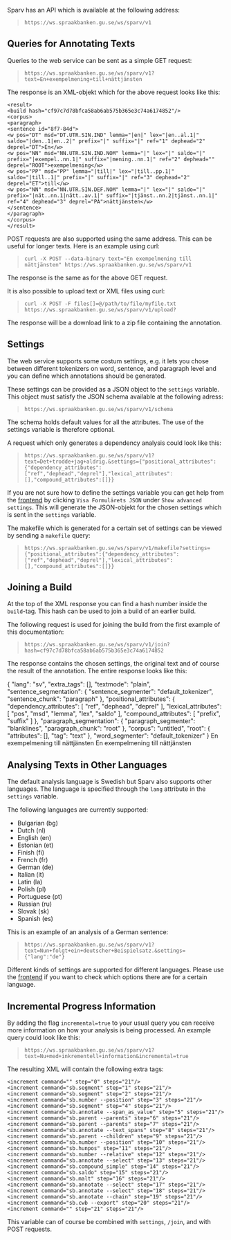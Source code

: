 Sparv has an API which is available at the following address:

> `https://ws.spraakbanken.gu.se/ws/sparv/v1`


## Queries for Annotating Texts
Queries to the web service can be sent as a simple GET request:

> `https://ws.spraakbanken.gu.se/ws/sparv/v1?text=En+exempelmening+till+nättjänsten`

The response is an XML-objekt which for the above request looks like this:

    <result>
    <build hash="cf97c7d78bfca58ab6ab575b365e3c74a6174852"/>
    <corpus>
    <paragraph>
    <sentence id="8f7-84d">
    <w pos="DT" msd="DT.UTR.SIN.IND" lemma="|en|" lex="|en..al.1|" saldo="|den..1|en..2|" prefix="|" suffix="|" ref="1" dephead="2" deprel="DT">En</w>
    <w pos="NN" msd="NN.UTR.SIN.IND.NOM" lemma="|" lex="|" saldo="|" prefix="|exempel..nn.1|" suffix="|mening..nn.1|" ref="2" dephead="" deprel="ROOT">exempelmening</w>
    <w pos="PP" msd="PP" lemma="|till|" lex="|till..pp.1|" saldo="|till..1|" prefix="|" suffix="|" ref="3" dephead="2" deprel="ET">till</w>
    <w pos="NN" msd="NN.UTR.SIN.DEF.NOM" lemma="|" lex="|" saldo="|" prefix="|nät..nn.1|nätt..av.1|" suffix="|tjänst..nn.2|tjänst..nn.1|" ref="4" dephead="3" deprel="PA">nättjänsten</w>
    </sentence>
    </paragraph>
    </corpus>
    </result>

POST requests are also supported using the same address. This can be useful for longer texts.
Here is an example using curl:

> `curl -X POST --data-binary text="En exempelmening till nättjänsten" https://ws.spraakbanken.gu.se/ws/sparv/v1`

The response is the same as for the above GET request.

It is also possible to upload text or XML files using curl:

> `curl -X POST -F files[]=@/path/to/file/myfile.txt https://ws.spraakbanken.gu.se/ws/sparv/v1/upload?`

The response will be a download link to a zip file containing the annotation.


## Settings
The web service supports some costum settings, e.g. it lets you chose
between different tokenizers on word, sentence, and paragraph level
and you can define which annotations should be generated.

These settings can be provided as a JSON object to the `settings` variable.
This object must satisfy the JSON schema available at the following adress:

> `https://ws.spraakbanken.gu.se/ws/sparv/v1/schema`

The schema holds default values for all the attributes. The use of the settings
variable is therefore optional.

A request which only generates a dependency analysis could look like this:

> `https://ws.spraakbanken.gu.se/ws/sparv/v1?text=Det+trodde+jag+aldrig.&settings={"positional_attributes":{"dependency_attributes":["ref","dephead","deprel"],"lexical_attributes":[],"compound_attributes":[]}}`

If you are not sure how to define the settings variable you can get help from the
[frontend](https://spraakbanken.gu.se/sparv) by clicking
`Visa Formulärets JSON` under `Show advanced settings`. This will generate
the JSON-objekt for the chosen settings which is sent in the `settings` variable.

The makefile which is generated for a certain set of settings can be viewed by
sending a `makefile` query:

> `https://ws.spraakbanken.gu.se/ws/sparv/v1/makefile?settings={"positional_attributes":{"dependency_attributes":["ref","dephead","deprel"],"lexical_attributes":[],"compound_attributes":[]}}`

## Joining a Build
At the top of the XML response you can find a hash number inside the `build`-tag.
This hash can be used to join a build of an earlier build.

The following request is used for joining the build from the first example of this documentation:

> `https://ws.spraakbanken.gu.se/ws/sparv/v1/join?hash=cf97c7d78bfca58ab6ab575b365e3c74a6174852`

The response contains the chosen settings, the original text and of course the
result of the annotation. The entire response looks like this:

<result>
  <settings>{
      "lang": "sv",
      "extra_tags": [],
      "textmode": "plain",
      "sentence_segmentation": {
          "sentence_segmenter": "default_tokenizer",
          "sentence_chunk": "paragraph"
      },
      "positional_attributes": {
          "dependency_attributes": [
              "ref",
              "dephead",
              "deprel"
          ],
          "lexical_attributes": [
              "pos",
              "msd",
              "lemma",
              "lex",
              "saldo"
          ],
          "compound_attributes": [
              "prefix",
              "suffix"
          ]
      },
      "paragraph_segmentation": {
          "paragraph_segmenter": "blanklines",
          "paragraph_chunk": "root"
      },
      "corpus": "untitled",
      "root": {
          "attributes": [],
          "tag": "text"
      },
      "word_segmenter": "default_tokenizer"
  }</settings>
  <original>En exempelmening till nättjänsten</original>
  <build hash="cf97c7d78bfca58ab6ab575b365e3c74a6174852"/>
  <corpus>
    <paragraph>
      <sentence id="8f7-84d">
        <w pos="DT" msd="DT.UTR.SIN.IND" lemma="|en|" lex="|en..al.1|" saldo="|den..1|en..2|" prefix="|" suffix="|" ref="1" dephead="2" deprel="DT">En</w>
        <w pos="NN" msd="NN.UTR.SIN.IND.NOM" lemma="|" lex="|" saldo="|" prefix="|exempel..nn.1|" suffix="|mening..nn.1|" ref="2" dephead="" deprel="ROOT">exempelmening</w>
        <w pos="PP" msd="PP" lemma="|till|" lex="|till..pp.1|" saldo="|till..1|" prefix="|" suffix="|" ref="3" dephead="2" deprel="ET">till</w>
        <w pos="NN" msd="NN.UTR.SIN.DEF.NOM" lemma="|" lex="|" saldo="|" prefix="|nät..nn.1|nätt..av.1|" suffix="|tjänst..nn.2|tjänst..nn.1|" ref="4" dephead="3" deprel="PA">nättjänsten</w>
      </sentence>
    </paragraph>
  </corpus>
</result>

## Analysing Texts in Other Languages

The default analysis language is Swedish but Sparv
also supports other languages. The language is specified through
the `lang` attribute in the `settings` variable.

The following languages are currently supported:

* Bulgarian (bg)
* Dutch (nl)
* English (en)
* Estonian (et)
* Finish (fi)
* French (fr)
* German (de)
* Italian (it)
* Latin (la)
* Polish (pl)
* Portuguese (pt)
* Russian (ru)
* Slovak (sk)
* Spanish (es)

This is an example of an analysis of a German sentence:

> `https://ws.spraakbanken.gu.se/ws/sparv/v1?text=Nun+folgt+ein+deutscher+Beispielsatz.&settings={"lang":"de"}`

Different kinds of settings are supported for different languages.
Please use the [frontend](https://spraakbanken.gu.se/sparv)
if you want to check which options there are for a certain language.


## Incremental Progress Information

By adding the flag `incremental=true` to your usual query you can
receive more information on how your analysis is being processed.
An example query could look like this:

> `https://ws.spraakbanken.gu.se/ws/sparv/v1?text=Nu+med+inkrementell+information&incremental=true`

The resulting XML will contain the following extra tags:

    <increment command="" step="0" steps="21"/>
    <increment command="sb.segment" step="1" steps="21"/>
    <increment command="sb.segment" step="2" steps="21"/>
    <increment command="sb.number --position" step="3" steps="21"/>
    <increment command="sb.segment" step="4" steps="21"/>
    <increment command="sb.annotate --span_as_value" step="5" steps="21"/>
    <increment command="sb.parent --parents" step="6" steps="21"/>
    <increment command="sb.parent --parents" step="7" steps="21"/>
    <increment command="sb.annotate --text_spans" step="8" steps="21"/>
    <increment command="sb.parent --children" step="9" steps="21"/>
    <increment command="sb.number --position" step="10" steps="21"/>
    <increment command="sb.hunpos" step="11" steps="21"/>
    <increment command="sb.number --relative" step="12" steps="21"/>
    <increment command="sb.annotate --select" step="13" steps="21"/>
    <increment command="sb.compound_simple" step="14" steps="21"/>
    <increment command="sb.saldo" step="15" steps="21"/>
    <increment command="sb.malt" step="16" steps="21"/>
    <increment command="sb.annotate --select" step="17" steps="21"/>
    <increment command="sb.annotate --select" step="18" steps="21"/>
    <increment command="sb.annotate --chain" step="19" steps="21"/>
    <increment command="sb.cwb --export" step="20" steps="21"/>
    <increment command="" step="21" steps="21"/>

This variable can of course be combined with `settings`, `/join`, and with POST requests.

<!--
## Övriga anrop
Visar om nättjänstens python-bakända svarar på ping:

> `https://ws.spraakbanken.gu.se/ws/sparv/v1/ping`

Statusarna för alla byggen:

> `https://ws.spraakbanken.gu.se/ws/sparv/v1/status`

Ta bort byggen som inte hämtats på över 24 timmar:

> `https://ws.spraakbanken.gu.se/ws/sparv/v1/cleanup`

Ta bort felaktiga byggen:

> `https://ws.spraakbanken.gu.se/ws/sparv/v1/cleanup/errors`

Visa nättjänstens api i ett swagger-ui JSON-schema:

> `https://ws.spraakbanken.gu.se/ws/sparv/v1/annotate/api`
-->
